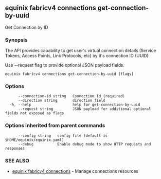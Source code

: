 ## equinix fabricv4 connections get-connection-by-uuid

Get Connection by ID

### Synopsis

The API provides capability to get user's virtual connection details (Service Tokens, Access Points, Link Protocols, etc) by it's connection ID (UUID)

Use --request flag to provide optional JSON payload fields.

```
equinix fabricv4 connections get-connection-by-uuid [flags]
```

### Options

```
      --connection-id string   Connection Id (required)
      --direction string       direction field
  -h, --help                   help for get-connection-by-uuid
      --request string         JSON payload for additional optional fields not exposed as flags
```

### Options inherited from parent commands

```
      --config string   config file (default is $HOME/equinix/equinix.yaml)
      --debug           Enable debug mode to show HTTP requests and responses
```

### SEE ALSO

* [equinix fabricv4 connections](equinix_fabricv4_connections.md)	 - Manage connections resources

